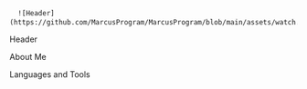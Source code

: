       ![Header](https://github.com/MarcusProgram/MarcusProgram/blob/main/assets/watch.gif)

Header

About Me

Languages and Tools
 
